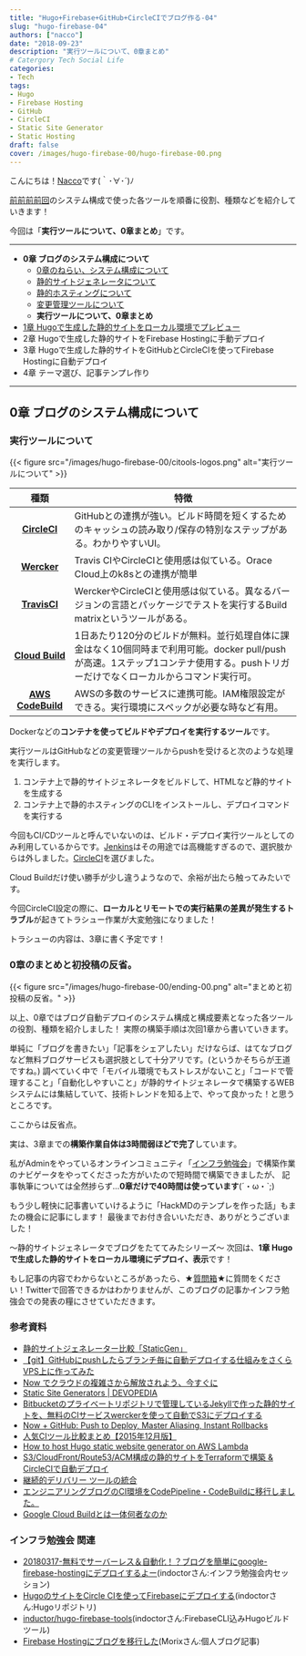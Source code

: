 ```yaml
---
title: "Hugo+Firebase+GitHub+CircleCIでブログ作る-04"
slug: "hugo-firebase-04"
authors: ["nacco"]
date: "2018-09-23"
description: "実行ツールについて、0章まとめ"
# Catergory Tech Social Life
categories:
- Tech
tags:
- Hugo
- Firebase Hosting
- GitHub
- CircleCI
- Static Site Generator
- Static Hosting
draft: false
cover: /images/hugo-firebase-00/hugo-firebase-00.png
---
```


こんにちは！[Nacco](https://twitter.com/climbing_nacco)です(｀･∀･´)ﾉ

[前前前前回](../hugo-firebase-00#システム構成)のシステム構成で使った各ツールを順番に役割、種類などを紹介していきます！

今回は「**実行ツールについて、0章まとめ**」です。

---

- **0章 ブログのシステム構成について**
    - [0章のねらい、システム構成について](../hugo-firebase-00)
    - [静的サイトジェネレータについて](../hugo-firebase-01)
    - [静的ホスティングについて](../hugo-firebase-02)
    - [変更管理ツールについて](../hugo-firebase-03)
    - **実行ツールについて、0章まとめ**
- [1章 Hugoで生成した静的サイトをローカル環境でプレビュー](../hugo-firebase-10)
- 2章 Hugoで生成した静的サイトをFirebase Hostingに手動デプロイ
- 3章 Hugoで生成した静的サイトをGitHubとCircleCIを使ってFirebase Hostingに自動デプロイ
- 4章 テーマ選び、記事テンプレ作り

---
## 0章 ブログのシステム構成について

### 実行ツールについて
{{< figure src="/images/hugo-firebase-00/citools-logos.png" alt="実行ツールについて" >}}

| 種類                                                      | 特徴                                                                                                                                                                               |
| :-------------------------------------------------------: | ---------------------------------------------------------------------------------------------------------------------------------------------------------------------------------- |
| **[CircleCI](https://circleci.com/)**                     | GitHubとの連携が強い。ビルド時間を短くするためのキャッシュの読み取り/保存の特別なステップがある。わかりやすいUI。                                                                  |
| **[Wercker](www.wercker.com/)**                           | Travis CIやCircleCIと使用感は似ている。Orace Cloud上のk8sとの連携が簡単                                                                                                            |
| **[TravisCI](https://travis-ci.org/)**                    | WerckerやCircleCIと使用感は似ている。異なるバージョンの言語とパッケージでテストを実行するBuild matrixというツールがある。                                                          |
| **[Cloud Build](https://cloud.google.com/cloud-build/)**  | 1日あたり120分のビルドが無料。並行処理自体に課金はなく10個同時まで利用可能。docker pull/pushが高速。1ステップ1コンテナ使用する。pushトリガーだけでなくローカルからコマンド実行可。 |
| **[AWS CodeBuild](https://aws.amazon.com/jp/codebuild/)** | AWSの多数のサービスに連携可能。IAM権限設定ができる。実行環境にスペックが必要な時など有用。                                                                                           |


Dockerなどの**コンテナを使ってビルドやデプロイを実行するツール**です。

実行ツールはGitHubなどの変更管理ツールからpushを受けると次のような処理を実行します。

1. コンテナ上で静的サイトジェネレータをビルドして、HTMLなど静的サイトを生成する
2. コンテナ上で静的ホスティングのCLIをインストールし、デプロイコマンドを実行する

今回もCI/CDツールと呼んでいないのは、ビルド・デプロイ実行ツールとしてのみ利用しているからです。[Jenkins](https://jenkins.io/)はその用途では高機能すぎるので、選択肢からは外しました。[CircleCI](https://circleci.com/)を選びました。

Cloud Buildだけ使い勝手が少し違うようなので、余裕が出たら触ってみたいです。

今回CircleCI設定の際に、**ローカルとリモートでの実行結果の差異が発生するトラブル**が起きてトラシュー作業が大変勉強になりました！

トラシューの内容は、3章に書く予定です！

### 0章のまとめと初投稿の反省。
{{< figure src="/images/hugo-firebase-00/ending-00.png" alt="まとめと初投稿の反省。" >}}

以上、0章ではブログ自動デプロイのシステム構成と構成要素となった各ツールの役割、種類を紹介しました！
実際の構築手順は次回1章から書いていきます。

単純に「ブログを書きたい」「記事をシェアしたい」だけならば、はてなブログなど無料ブログサービスも選択肢として十分アリです。(というかそちらが王道ですね。)
調べていく中で「モバイル環境でもストレスがないこと」「コードで管理すること」「自動化しやすいこと」が静的サイトジェネレータで構築するWEBシステムには集結していて、技術トレンドを知る上で、やって良かった！と思うところです。

ここからは反省点。

実は、3章までの**構築作業自体は3時間弱ほどで完了**しています。

私がAdminをやっているオンラインコミュニティ「[インフラ勉強会](https://wp.infra-workshop.tech/)」で構築作業のナビゲータをやってくださった方がいたので短時間で構築できましたが、
記事執筆については全然捗らず…**0章だけで40時間は使っています**(´・ω・`;)

もう少し軽快に記事書いていけるように「HackMDのテンプレを作った話」もまたの機会に記事にします！
最後までお付き合いいただき、ありがとうございました！

～静的サイトジェネレータでブログをたててみたシリーズ～
次回は、**1章 Hugoで生成した静的サイトをローカル環境にデプロイ、表示**です！

もし記事の内容でわからないところがあったら、★[質問箱](https://peing.net/ja/climbing_nacco?event=0)★に質問をください！Twitterで回答できるかはわかりませんが、このブログの記事かインフラ勉強会での発表の糧にさせていただきます。


### 参考資料
- [静的サイトジェネレーター比較「StaticGen」](https://www.staticgen.com/)
- [【git】GitHubにpushしたらブランチ毎に自動デプロイする仕組みをさくらVPS上に作ってみた](https://y-hilite.com/2812/)
- [Now でクラウドの複雑さから解放されよう、今すぐに](https://qiita.com/aggre/items/f0cb9f8b8e8c54768e50)
- [Static Site Generators | DEVOPEDIA](https://devopedia.org/static-site-generators)
- [Bitbucketのプライベートリポジトリで管理しているJekyllで作った静的サイトを、無料のCIサービスwerckerを使って自動でS3にデプロイする](http://katahirado.hatenablog.com/entry/2014/04/27/131431)
- [Now + GitHub: Push to Deploy, Master Aliasing, Instant Rollbacks](https://zeit.co/blog/every-push-now)
- [人気CIツール比較まとめ【2015年12月版】](https://qiita.com/hiro_koba_jp/items/282e3b2e534f4bc22d64)
- [How to host Hugo static website generator on AWS Lambda](http://bezdelev.com/post/hugo-aws-lambda-static-website/)
- [S3/CloudFront/Route53/ACM構成の静的サイトをTerraformで構築 & CircleCIで自動デプロイ](https://tech.lucheholdings.com/entry/2018/09/25/220855)
- [継続的デリバリー ツールの統合](https://cloud.google.com/container-registry/docs/continuous-delivery?hl=ja)
- [エンジニアリングブログのCI環境をCodePipeline・CodeBuildに移行しました。](https://blog.mwed.info/posts/change_ci.html)
- [Google Cloud Buildとは一体何者なのか](https://swet.dena.com/entry/2018/08/20/170836)

### インフラ勉強会 関連
- [20180317-無料でサーバーレス＆自動化！？ブログを簡単にgoogle-firebase-hostingにデプロイするよー](https://discord.gg/s8ctA2)(indoctorさん:インフラ勉強会内セッション)
- [HugoのサイトをCircle CIを使ってFirebaseにデプロイする](https://github.com/inductor/inductor.me)(indoctorさん:Hugoリポジトリ)
- [inductor/hugo-firebase-tools](https://github.com/inductor/hugo-firebase-tools/blob/master/Dockerfile)(indoctorさん:FirebaseCLI込みHugoビルドツール)
- [Firebase Hostingにブログを移行した](https://blog.haramishio.xyz/entry/migrate-firebase-hosting)(Morixさん:個人ブログ記事)
